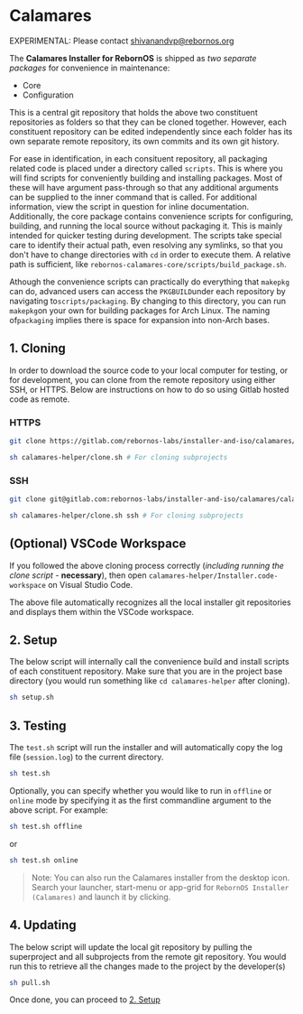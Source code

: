 # Calamares

EXPERIMENTAL: Please contact shivanandvp@rebornos.org

The **Calamares Installer for RebornOS** is shipped as *two separate packages* for convenience in maintenance:

* Core
* Configuration

This is a central git repository that holds the above two constituent repositories as folders so that they can be cloned together. However, each constituent repository can be edited independently since each folder has its own separate remote repository, its own commits and its own git history.

For ease in identification, in each consituent repository, all packaging related code is placed under a directory called `scripts`. This is where you will find scripts for conveniently building and installing packages. Most of these will have argument pass-through so that any additional arguments can be supplied to the inner command that is called. For additional information, view the script in question for inline documentation. Additionally, the core package contains convenience scripts for configuring, building, and running the local source without packaging it. This is mainly intended for quicker testing during development. The scripts take special care to identify their actual path, even resolving any symlinks, so that you don't have to change directories with `cd` in order to execute them. A relative path is sufficient, like `rebornos-calamares-core/scripts/build_package.sh`.

Athough the convenience scripts can practically do everything that `makepkg` can do, advanced users can access the `PKGBUILD`under each repository by navigating to`scripts/packaging`. By changing to this directory, you can run `makepkg`on your own for building packages for Arch Linux. The naming of`packaging` implies there is space for expansion into non-Arch bases.

## 1. Cloning

In order to download the source code to your local computer for testing, or for development, you can clone from the remote repository using either SSH, or HTTPS. Below are instructions on how to do so using Gitlab hosted code as remote.

### HTTPS

```bash
git clone https://gitlab.com/rebornos-labs/installer-and-iso/calamares/calamares-helper.git

sh calamares-helper/clone.sh # For cloning subprojects
```

### SSH

```bash
git clone git@gitlab.com:rebornos-labs/installer-and-iso/calamares/calamares-helper.git

sh calamares-helper/clone.sh ssh # For cloning subprojects
```

## (Optional) VSCode Workspace

If you followed the above cloning process correctly (*including running the clone script* - **necessary**),
then open `calamares-helper/Installer.code-workspace` on Visual Studio Code.

The above file automatically recognizes all the local installer git repositories and displays them within the VSCode workspace.

## 2. Setup

The below script will internally call the convenience build and install scripts of each constituent repository. Make sure that you are in the project base directory (you would run something like `cd calamares-helper` after cloning).

```bash
sh setup.sh
```

## 3. Testing

The `test.sh` script will run the installer and will automatically copy the log file (`session.log`) to the current directory.

```bash
sh test.sh
```

Optionally, you can specify whether you would like to run in `offline` or `online` mode by specifying it as the first commandline argument to the above script. For example:

```bash
sh test.sh offline
```

or

```bash
sh test.sh online
```

> Note: You can also run the Calamares installer from the desktop icon. Search your launcher, start-menu or app-grid for `RebornOS Installer (Calamares)` and launch it by clicking.

## 4. Updating

The below script will update the local git repository by pulling the superproject and all subprojects from the remote git repository. You would run this to retrieve all the changes made to the project by the developer(s)

```bash
sh pull.sh
```

Once done, you can proceed to [2. Setup](2-setup)
